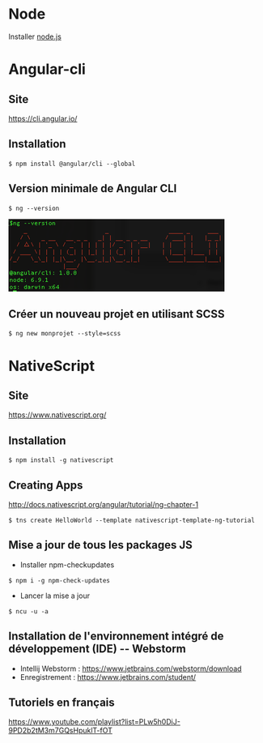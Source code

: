 # Node 

Installer [node.js](A.node.js)

# Angular-cli

## Site

https://cli.angular.io/

## Installation

```
$ npm install @angular/cli --global
```

## Version minimale de Angular CLI

```
$ ng --version
```

![alt tag](ngversion.png)

## Créer un nouveau projet en utilisant SCSS

```
$ ng new monprojet --style=scss
```

# NativeScript

## Site

https://www.nativescript.org/

## Installation

```
$ npm install -g nativescript
```

## Creating Apps

http://docs.nativescript.org/angular/tutorial/ng-chapter-1

```
$ tns create HelloWorld --template nativescript-template-ng-tutorial
```

## Mise a jour de tous les packages JS

* Installer npm-checkupdates

```
$ npm i -g npm-check-updates
```

* Lancer la mise a jour

```
$ ncu -u -a
```
## Installation de l'environnement intégré de développement (IDE) -- Webstorm

* Intellij Webstorm : https://www.jetbrains.com/webstorm/download
* Enregistrement    : https://www.jetbrains.com/student/

## Tutoriels en français  
https://www.youtube.com/playlist?list=PLw5h0DiJ-9PD2b2tM3m7GQsHpuklT-fOT
